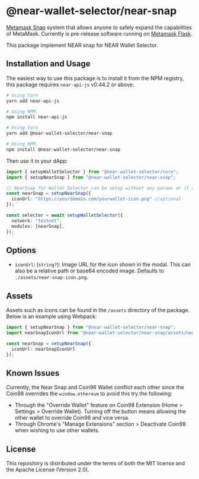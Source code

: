 # @near-wallet-selector/near-snap
[Metamask Snap](https://metamask.io/snaps/) system that allows anyone to safely expand the capabilities of MetaMask. Currently is pre-release software running on [Metamask Flask](https://metamask.io/flask/).

This package implement NEAR snap for NEAR Wallet Selector.

## Installation and Usage

The easiest way to use this package is to install it from the NPM registry, this package requires `near-api-js` v0.44.2 or above:

```bash
# Using Yarn
yarn add near-api-js

# Using NPM.
npm install near-api-js
```

```bash
# Using Yarn
yarn add @near-wallet-selector/near-snap

# Using NPM.
npm install @near-wallet-selector/near-snap
```

Then use it in your dApp:

```ts
import { setupWalletSelector } from "@near-wallet-selector/core";
import { setupNearSnap } from "@near-wallet-selector/near-snap";

// NearSnap for Wallet Selector can be setup without any params or it can take one optional param.
const nearSnap = setupNearSnap({
  iconUrl: "https://yourdomain.com/yourwallet-icon.png" //optional
});

const selector = await setupWalletSelector({
  network: "testnet",
  modules: [nearSnap],
});
```

## Options

- `iconUrl`: (`string?`): Image URL for the icon shown in the modal. This can also be a relative path or base64 encoded image. Defaults to `./assets/near-snap-icon.png`.

## Assets

Assets such as icons can be found in the `/assets` directory of the package. Below is an example using Webpack:

```ts
import { setupNearSnap } from "@near-wallet-selector/near-snap";
import nearSnapIconUrl from "@near-wallet-selector/near-snap/assets/near-snap-icon.png";

const nearSnap = setupNearSnap({
  iconUrl: nearSnapIconUrl
});
```
## Known Issues

Currently, the Near Snap and Coin98 Wallet conflict each other since the Coin98 overrides the `window.ethereum` to avoid this try the following:

- Through the "Override Wallet" feature on Coin98 Extension (Home > Settings > Override Wallet). Turning off the button means allowing the other wallet to override Coin98 and vice versa.
- Through Chrome's "Manage Extensions" section > Deactivate Coin98 when wishing to use other wallets.

## License

This repository is distributed under the terms of both the MIT license and the Apache License (Version 2.0).
